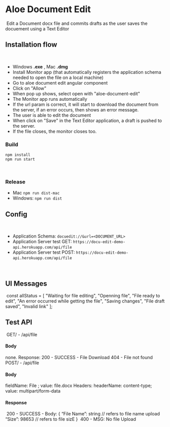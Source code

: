 # Aloe Document Edit
​
Edit a Document docx file and commits drafts as the user saves the docuement using a Text Editor
​
## Installation flow
​
* Windows **.exe** , Mac **.dmg**
* Install Monitor app (that automatically registers the application schema needed to open the file on a local machine)
* Go to aloe document edit angular component
* Click on "Allow"
* When pop up shows, select open with "aloe-document-edit"
* The Monitor app runs automatically
* If the url param is correct, it will start to download the document from the server, if an error occurs, then shows an error message.
* The user is able to edit the document
* When click on "Save" in the Text Editor application, a draft is pushed to the server.
* If the file closes, the monitor closes too.
​
### Build 
    npm install
    npm run start
​
### Release 
 - Mac `npm run dist-mac`
 - Windows: `npm run dist`
​
## Config
​
- Application Schema: `docuedit://&url=<DOCUMENT_URL>`
​
- Application Server test GET: `https://docu-edit-demo-api.herokuapp.com/api/file`
​
- Application Server test POST: `https://docu-edit-demo-api.herokuapp.com/api/file`
​
  
​
## UI Messages
​
    const allStatus = [
        "Waiting for file editing",
        "Openning file",
        "File ready to edit",
        "An error occurred while getting the file",
        "Saving changes",
        "File draft saved",
        "Invalid link"
    ];
    
## Test API
​
    GET/ - /api/file
​
#### Body
none.
Response:
200 - SUCCESS - File Download
404 - File not found
​
​
    POST/ - /api/file
​
​
#### Body
fieldName: File ; value: file.docx
Headers:
headerName: content-type; value: multipart/form-data
#### Response
​
    200 - SUCCESS - Body:
    {
        “File Name”: string // refers to file name upload
        “Size”:  98653 // refers to file sizE
    }
​
    400 - MSG: No file Upload